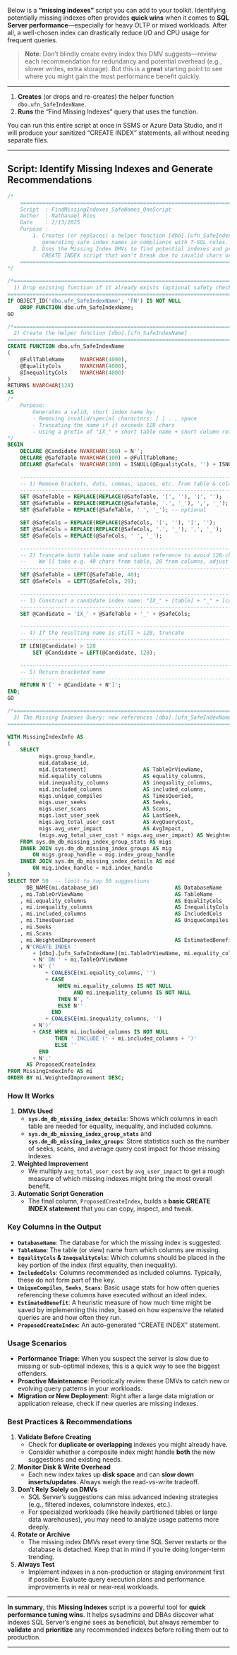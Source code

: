 Below is a **“missing indexes”** script you can add to your toolkit. Identifying potentially missing indexes often provides **quick wins** when it comes to **SQL Server performance**—especially for heavy OLTP or mixed workloads. After all, a well-chosen index can drastically reduce I/O and CPU usage for frequent queries.
> **Note**: Don’t blindly create every index this DMV suggests—review each recommendation for redundancy and potential overhead (e.g., slower writes, extra storage). But this is a **great** starting point to see where you might gain the most performance benefit quickly.
---
1. **Creates** (or drops and re-creates) the helper function `dbo.ufn_SafeIndexName`.  
2. **Runs** the “Find Missing Indexes” query that uses the function.  

You can run this entire script at once in SSMS or Azure Data Studio, and it will produce your sanitized “CREATE INDEX” statements, all without needing separate files.

---

## Script: Identify Missing Indexes and Generate Recommendations

```sql
/*
    ================================================================================
    Script  : FindMissingIndexes_SafeNames_OneScript
    Author  : Nathanael Ries
    Date    : 2/13/2025
    Purpose :
        1. Creates (or replaces) a helper function [dbo].[ufn_SafeIndexName] for 
           generating safe index names in compliance with T-SQL rules.
        2. Uses the Missing Index DMVs to find potential indexes and produce a 
           CREATE INDEX script that won't break due to invalid chars or length.
    ================================================================================
*/

/*=============================================================================
  1) Drop existing function if it already exists (optional safety check)
=============================================================================*/
IF OBJECT_ID('dbo.ufn_SafeIndexName', 'FN') IS NOT NULL
    DROP FUNCTION dbo.ufn_SafeIndexName;
GO

/*=============================================================================
  2) Create the helper function [dbo].[ufn_SafeIndexName]
=============================================================================*/
CREATE FUNCTION dbo.ufn_SafeIndexName
(
    @FullTableName     NVARCHAR(4000),
    @EqualityCols      NVARCHAR(4000),
    @InequalityCols    NVARCHAR(4000)
)
RETURNS NVARCHAR(128)
AS
/*
    Purpose:
        Generates a valid, short index name by:
        - Removing invalid/special characters: [ ] . , space
        - Truncating the name if it exceeds 128 chars
        - Using a prefix of "IX_" + short table name + short column reference
*/
BEGIN
    DECLARE @Candidate NVARCHAR(300) = N''; 
    DECLARE @SafeTable NVARCHAR(100) = @FullTableName;
    DECLARE @SafeCols  NVARCHAR(100) = ISNULL(@EqualityCols, '') + ISNULL(@InequalityCols, '');

    --------------------------------------------------------------------------------
    -- 1) Remove brackets, dots, commas, spaces, etc. from table & column strings
    --------------------------------------------------------------------------------
    SET @SafeTable = REPLACE(REPLACE(@SafeTable, '[', ''), ']', '');
    SET @SafeTable = REPLACE(REPLACE(@SafeTable, '.', '_'), ',', '_');
    SET @SafeTable = REPLACE(@SafeTable, ' ', '_'); -- optional

    SET @SafeCols = REPLACE(REPLACE(@SafeCols, '[', ''), ']', '');
    SET @SafeCols = REPLACE(REPLACE(@SafeCols, '.', '_'), ',', '_');
    SET @SafeCols = REPLACE(@SafeCols, ' ', '_');

    --------------------------------------------------------------------------------
    -- 2) Truncate both table name and column reference to avoid 128-char limit
    --    We'll take e.g. 40 chars from table, 20 from columns, adjust as needed.
    --------------------------------------------------------------------------------
    SET @SafeTable = LEFT(@SafeTable, 40); 
    SET @SafeCols  = LEFT(@SafeCols, 20);

    --------------------------------------------------------------------------------
    -- 3) Construct a candidate index name: "IX_" + [table] + "_" + [cols]
    --------------------------------------------------------------------------------
    SET @Candidate = 'IX_' + @SafeTable + '_' + @SafeCols;

    --------------------------------------------------------------------------------
    -- 4) If the resulting name is still > 128, truncate
    --------------------------------------------------------------------------------
    IF LEN(@Candidate) > 128
        SET @Candidate = LEFT(@Candidate, 128);

    --------------------------------------------------------------------------------
    -- 5) Return bracketed name
    --------------------------------------------------------------------------------
    RETURN N'[' + @Candidate + N']';
END;
GO

/*=============================================================================
  3) The Missing Indexes Query: now references [dbo].[ufn_SafeIndexName]
=============================================================================*/

WITH MissingIndexInfo AS
(
    SELECT 
          migs.group_handle,
          mid.database_id,
          mid.[statement]                  AS TableOrViewName,
          mid.equality_columns             AS equality_columns,
          mid.inequality_columns           AS inequality_columns,
          mid.included_columns             AS included_columns,
          migs.unique_compiles             AS TimesQueried,
          migs.user_seeks                  AS Seeks,
          migs.user_scans                  AS Scans,
          migs.last_user_seek              AS LastSeek,
          migs.avg_total_user_cost         AS AvgQueryCost,
          migs.avg_user_impact             AS AvgImpact,
          (migs.avg_total_user_cost * migs.avg_user_impact) AS WeightedImprovement
    FROM sys.dm_db_missing_index_group_stats AS migs
    INNER JOIN sys.dm_db_missing_index_groups AS mig
        ON migs.group_handle = mig.index_group_handle
    INNER JOIN sys.dm_db_missing_index_details AS mid
        ON mig.index_handle = mid.index_handle
)
SELECT TOP 50  -- limit to top 50 suggestions
      DB_NAME(mi.database_id)                        AS DatabaseName
    , mi.TableOrViewName                             AS TableName
    , mi.equality_columns                            AS EqualityCols
    , mi.inequality_columns                          AS InequalityCols
    , mi.included_columns                            AS IncludedCols
    , mi.TimesQueried                                AS UniqueCompiles
    , mi.Seeks
    , mi.Scans
    , mi.WeightedImprovement                         AS EstimatedBenefit
    , N'CREATE INDEX '
        + [dbo].[ufn_SafeIndexName](mi.TableOrViewName, mi.equality_columns, mi.inequality_columns)
        + N' ON ' + mi.TableOrViewName
        + N' ('
            + COALESCE(mi.equality_columns, '')
            + CASE 
                WHEN mi.equality_columns IS NOT NULL 
                     AND mi.inequality_columns IS NOT NULL 
                THEN N', '
                ELSE N''
              END
            + COALESCE(mi.inequality_columns, '')
        + N')'
        + CASE WHEN mi.included_columns IS NOT NULL 
               THEN ' INCLUDE (' + mi.included_columns + ')'
               ELSE ''
          END
        + N';'
      AS ProposedCreateIndex
FROM MissingIndexInfo AS mi
ORDER BY mi.WeightedImprovement DESC;
```

### How It Works
1. **DMVs Used**  
   - **`sys.dm_db_missing_index_details`**: Shows which columns in each table are needed for equality, inequality, and included columns.  
   - **`sys.dm_db_missing_index_group_stats`** and **`sys.dm_db_missing_index_groups`**: Store statistics such as the number of seeks, scans, and average query cost impact for those missing indexes.
2. **Weighted Improvement**  
   - We multiply `avg_total_user_cost` by `avg_user_impact` to get a rough measure of which missing indexes might bring the most overall benefit.
3. **Automatic Script Generation**  
   - The final column, `ProposedCreateIndex`, builds a **basic CREATE INDEX statement** that you can copy, inspect, and tweak.
### Key Columns in the Output
- **`DatabaseName`**: The database for which the missing index is suggested.  
- **`TableName`**: The table (or view) name from which columns are missing.  
- **`EqualityCols` & `InequalityCols`**: Which columns should be placed in the key portion of the index (first equality, then inequality).  
- **`IncludedCols`**: Columns recommended as included columns. Typically, these do not form part of the key.  
- **`UniqueCompiles`**, **`Seeks`**, **`Scans`**: Basic usage stats for how often queries referencing these columns have executed without an ideal index.  
- **`EstimatedBenefit`**: A heuristic measure of how much time might be saved by implementing this index, based on how expensive the related queries are and how often they run.  
- **`ProposedCreateIndex`**: An auto-generated “CREATE INDEX” statement.
### Usage Scenarios
- **Performance Triage**: When you suspect the server is slow due to missing or sub-optimal indexes, this is a quick way to see the biggest offenders.  
- **Proactive Maintenance**: Periodically review these DMVs to catch new or evolving query patterns in your workloads.  
- **Migration or New Deployment**: Right after a large data migration or application release, check if new queries are missing indexes.
### Best Practices & Recommendations
1. **Validate Before Creating**  
   - Check for **duplicate or overlapping** indexes you might already have.  
   - Consider whether a composite index might handle **both** the new suggestions and existing needs.
2. **Monitor Disk & Write Overhead**  
   - Each new index takes up **disk space** and can **slow down inserts/updates**. Always weigh the read-vs-write tradeoff.
3. **Don’t Rely Solely on DMVs**  
   - SQL Server’s suggestions can miss advanced indexing strategies (e.g., filtered indexes, columnstore indexes, etc.).  
   - For specialized workloads (like heavily partitioned tables or large data warehouses), you may need to analyze usage patterns more deeply.
4. **Rotate or Archive**  
   - The missing index DMVs reset every time SQL Server restarts or the database is detached. Keep that in mind if you’re doing longer-term trending.
5. **Always Test**  
   - Implement indexes in a non-production or staging environment first if possible. Evaluate query execution plans and performance improvements in real or near-real workloads.
---
**In summary**, this **Missing Indexes** script is a powerful tool for **quick performance tuning wins**. It helps sysadmins and DBAs discover what indexes SQL Server’s engine sees as beneficial, but always remember to **validate** and **prioritize** any recommended indexes before rolling them out to production.

---

